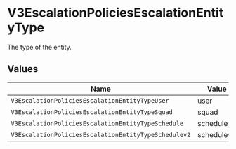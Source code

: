 # V3EscalationPoliciesEscalationEntityType

The type of the entity.


## Values

| Name                                                 | Value                                                |
| ---------------------------------------------------- | ---------------------------------------------------- |
| `V3EscalationPoliciesEscalationEntityTypeUser`       | user                                                 |
| `V3EscalationPoliciesEscalationEntityTypeSquad`      | squad                                                |
| `V3EscalationPoliciesEscalationEntityTypeSchedule`   | schedule                                             |
| `V3EscalationPoliciesEscalationEntityTypeSchedulev2` | schedulev2                                           |